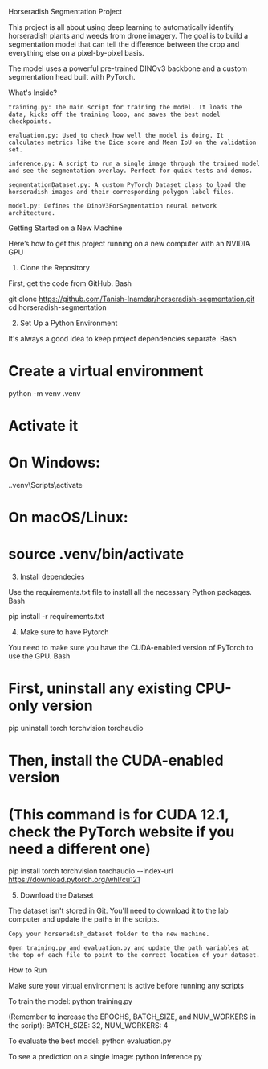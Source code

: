 Horseradish Segmentation Project 

This project is all about using deep learning to automatically identify horseradish plants and weeds from drone imagery. The goal is to build a segmentation model that can tell the difference between the crop and everything else on a pixel-by-pixel basis.

The model uses a powerful pre-trained DINOv3 backbone and a custom segmentation head built with PyTorch.

What's Inside?

    training.py: The main script for training the model. It loads the data, kicks off the training loop, and saves the best model checkpoints.

    evaluation.py: Used to check how well the model is doing. It calculates metrics like the Dice score and Mean IoU on the validation set.

    inference.py: A script to run a single image through the trained model and see the segmentation overlay. Perfect for quick tests and demos.

    segmentationDataset.py: A custom PyTorch Dataset class to load the horseradish images and their corresponding polygon label files.

    model.py: Defines the DinoV3ForSegmentation neural network architecture.

Getting Started on a New Machine 

Here’s how to get this project running on a new computer with an NVIDIA GPU

1. Clone the Repository

First, get the code from GitHub.
Bash

git clone https://github.com/Tanish-Inamdar/horseradish-segmentation.git
cd horseradish-segmentation

2. Set Up a Python Environment

It's always a good idea to keep project dependencies separate.
Bash

# Create a virtual environment
python -m venv .venv

# Activate it
# On Windows:
.\.venv\Scripts\activate
# On macOS/Linux:
# source .venv/bin/activate

3. Install dependecies 

Use the requirements.txt file to install all the necessary Python packages.
Bash

pip install -r requirements.txt

4. Make sure to have Pytorch

You need to make sure you have the CUDA-enabled version of PyTorch to use the GPU.
Bash

# First, uninstall any existing CPU-only version
pip uninstall torch torchvision torchaudio

# Then, install the CUDA-enabled version
# (This command is for CUDA 12.1, check the PyTorch website if you need a different one)
pip install torch torchvision torchaudio --index-url https://download.pytorch.org/whl/cu121

5. Download the Dataset

The dataset isn't stored in Git. You'll need to download it to the lab computer and update the paths in the scripts.

    Copy your horseradish_dataset folder to the new machine.

    Open training.py and evaluation.py and update the path variables at the top of each file to point to the correct location of your dataset.

How to Run

Make sure your virtual environment is active before running any scripts

To train the model:
    python training.py

(Remember to increase the EPOCHS, BATCH_SIZE, and NUM_WORKERS in the script):
    BATCH_SIZE: 32, NUM_WORKERS: 4 

To evaluate the best model:
    python evaluation.py

To see a prediction on a single image:
    python inference.py
